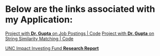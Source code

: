 # Below are the links associated with my Application:

[Project with **Dr. Gupta** on Job Postings | Code](https://github.com/YongzhWang/Job-Remote-Classification)
[Project with **Dr. Gupta** on String Similarity Matching | Code](https://github.com/YongzhWang/StringGroupingMethod)

[UNC Impact Investing Fund **Research Report**](https://drive.google.com/file/d/1SQyevPaN1MK4mysADC-f3OBKybaWJ63f/view?usp=sharing)
